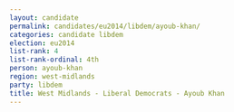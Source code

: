 ```yaml
---
layout: candidate
permalink: candidates/eu2014/libdem/ayoub-khan/
categories: candidate libdem
election: eu2014
list-rank: 4
list-rank-ordinal: 4th
person: ayoub-khan
region: west-midlands
party: libdem
title: West Midlands - Liberal Democrats - Ayoub Khan
---
```

